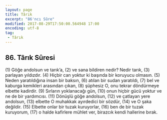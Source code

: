 ```yaml
---
layout: page
title: Târık
excerpt: "86'ncı Sûre"
modified: 2017-08-29T17:50:00.564948 17:00
encoding: utf-8
tag: 
 - Târık
---
```


## 86. Târık Sûresi

(1) Göğe andolsun ve tarık’a,
(2) ve sana bildiren nedir? Nedir tarık,
(3) parlayan yıldızdır.
(4) Hiçbir can yoktur ki başında bir koruyucu olmasın.
(5) Neden yaratıldığına insan bir baksın,
(6) atılan bir sudan yaratıldı,
(7) bel ve kaburga kemikleri arasından çıkan,
(8) şüphesiz O, onu tekrar döndürmeye elbette kadirdir.
(9) Sırların yoklanacağı gün,
(10) onun hiçbir gücü yoktur ve ne de bir yardımcısı.
(11) Dönüşlü göğe andolsun,
(12) ve çatlayan yere andolsun, 
(13) elbette O muhakkak ayırdedici bir sözdür,
(14) ve O şaka değildir.
(15) Elbette onlar bir tuzak kuruyorlar,
(16) ben de bir tuzak kuruyorum, 
(17) o halde kafirlere mühlet ver, birazcık kendi hallerine bırak. 
